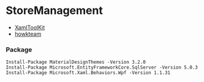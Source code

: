 # StoreManagement
- [XamlToolKit](https://github.com/MaterialDesignInXAML/MaterialDesignInXamlToolkit)
- [howkteam](https://www.howkteam.vn/course/lap-trinh-phan-mem-quan-ly-kho-wpf-mvvm-42)
### Package
    Install-Package MaterialDesignThemes -Version 3.2.0
    Install-Package Microsoft.EntityFrameworkCore.SqlServer -Version 5.0.3
    Install-Package Microsoft.Xaml.Behaviors.Wpf -Version 1.1.31

